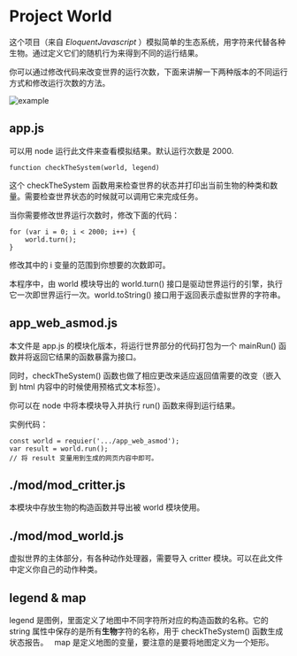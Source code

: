 # Project World

这个项目（来自 *EloquentJavascript* ）模拟简单的生态系统，用字符来代替各种生物。通过定义它们的随机行为来得到不同的运行结果。  
  
你可以通过修改代码来改变世界的运行次数，下面来讲解一下两种版本的不同运行方式和修改运行次数的方法。

![example](https://cl.ly/0c241y0T390Z/Image%202017-03-31%20at%207.39.28%20PM.png)

## app.js

可以用 node 运行此文件来查看模拟结果。默认运行次数是 2000.

    function checkTheSystem(world, legend) 

这个 checkTheSystem 函数用来检查世界的状态并打印出当前生物的种类和数量。需要检查世界状态的时候就可以调用它来完成任务。
  
当你需要修改世界运行次数时，修改下面的代码：

    for (var i = 0; i < 2000; i++) {
        world.turn();
    }

修改其中的 i 变量的范围到你想要的次数即可。
  
本程序中，由 world 模块导出的 world.turn() 接口是驱动世界运行的引擎，执行它一次即世界运行一次。world.toString() 接口用于返回表示虚拟世界的字符串。

## app_web_asmod.js

本文件是 app.js 的模块化版本，将运行世界部分的代码打包为一个 mainRun() 函数并将返回它结果的函数暴露为接口。
  
同时，checkTheSystem() 函数也做了相应更改来适应返回值需要的改变（嵌入到 html 内容中的时候使用预格式文本标签）。
  
你可以在 node 中将本模块导入并执行 run() 函数来得到运行结果。
  
实例代码：

    const world = requier('.../app_web_asmod');
    var result = world.run();
    // 将 result 变量用到生成的网页内容中即可。

## ./mod/mod_critter.js

本模块中存放生物的构造函数并导出被 world 模块使用。

## ./mod/mod_world.js

虚拟世界的主体部分，有各种动作处理器，需要导入 critter 模块。可以在此文件中定义你自己的动作种类。

## legend & map

legend 是图例，里面定义了地图中不同字符所对应的构造函数的名称。它的 string 属性中保存的是所有**生物**字符的名称，用于 checkTheSystem() 函数生成状态报告。
  
map 是定义地图的变量，要注意的是要将地图定义为一个矩形。
